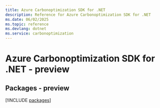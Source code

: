 ```yaml
---
title: Azure Carbonoptimization SDK for .NET
description: Reference for Azure Carbonoptimization SDK for .NET
ms.date: 06/02/2025
ms.topic: reference
ms.devlang: dotnet
ms.service: carbonoptimization
---
```

# Azure Carbonoptimization SDK for .NET - preview
## Packages - preview
[!INCLUDE [packages](carbonoptimization-index.md)]